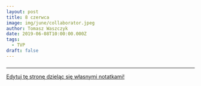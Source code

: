 ```yaml
---
layout: post
title: 8 czerwca
image: img/june/collaborator.jpeg
author: Tomasz Waszczyk
date: 2019-06-08T10:00:00.000Z
tags:
  - TVP
draft: false
---
```


###

---

<a href="https://github.com/TomaszWaszczyk/historia.waszczyk.com/edit/master/src/content/june-8.md" target="_blank">Edytuj tę stronę dzieląc się własnymi notatkami!</a>
